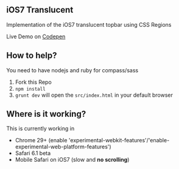 iOS7 Translucent
-------

Implementation of the iOS7 translucent topbar using CSS Regions

Live Demo on [Codepen](http://codepen.io/FWeinb/full/0beac813cb418cb725a0f4173d85bd51)


## How to help?

You need to have nodejs and ruby for compass/sass

  1. Fork this Repo
  2. `npm install`
  3. `grunt dev` will open the `src/index.html` in your default browser


## Where is it working?

This is currently working in
  * Chrome 29+ (enable  'experimental-webkit-features'/'enable-experimental-web-platform-features')
  * Safari 6.1 beta
  * Mobile Safari on iOS7 (slow and **no scrolling**)